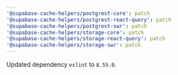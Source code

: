 ```yaml
---
'@supabase-cache-helpers/postgrest-core': patch
'@supabase-cache-helpers/postgrest-react-query': patch
'@supabase-cache-helpers/postgrest-swr': patch
'@supabase-cache-helpers/storage-core': patch
'@supabase-cache-helpers/storage-react-query': patch
'@supabase-cache-helpers/storage-swr': patch
---
```


Updated dependency `eslint` to `8.55.0`.
